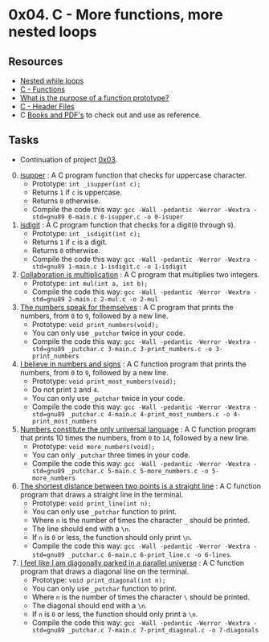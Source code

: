 # 0x04. C - More functions, more nested loops

## Resources

- [Nested while loops](https://www.youtube.com/watch?v=Z3iGeQ1gIss)                            
- [C - Functions](https://www.tutorialspoint.com/cprogramming/c_functions.htm)                 
- [What is the purpose of a function prototype?](https://www.geeksforgeeks.org/what-is-the-purpose-of-a-function-prototype/)
- [C - Header Files](https://www.tutorialspoint.com/cprogramming/c_header_files.htm)           
- C [Books and PDF's](../references) to check out and use as reference.

## Tasks

- Continuation of project [0x03](../0x02-functions_nested_loops).

0. [isupper](./0-isupper.c) : A C program function that checks for uppercase character.
	- Prototype: `int _isupper(int c);`
	- Returns `1` if `c` is uppercase.
	- Returns `0` otherwise.
	- Compile the code this way: `gcc -Wall -pedantic -Werror -Wextra -std=gnu89 0-main.c 0-isupper.c -o 0-isuper`
1. [isdigit](./1-isdigit.c) : A C program function that checks for a digit(`0` through `9`).
	- Prototype: `int _isdigit(int c);`
	- Returns `1` if `c` is a digit.
	- Returns `0` otherwise.
	- Compile the code this way: `gcc -Wall -pedantic -Werror -Wextra -std=gnu89 1-main.c 1-isdigit.c -o 1-isdigit`
2. [Collaboration is multiplication](./2-mul.c) : A C program that multiplies two integers.
	- Prototype: `int mul(int a, int b);`
	- Compile the code this way: `gcc -Wall -pedantic -Werror -Wextra -std=gnu89 2-main.c 2-mul.c -o 2-mul`
3. [The numbers speak for themselves](./3-print_numbers.c) : A C program that prints the numbers, from `0` to `9`, followed by a new line.
	- Prototype: `void print_numbers(void);`
	- You can only use `_putchar` twice in your code.
	- Compile the code this way: `gcc -Wall -pedantic -Werror -Wextra -std=gnu89 _putchar.c 3-main.c 3-print_numbers.c -o 3-print_numbers`
4. [I believe in numbers and signs](./4-print_most_numbers.c) : A C function program that prints the numbers, from `0` to `9`, followed by a new line.
	- Prototype: `void print_most_numbers(void);`
	- Do not print `2` and `4`.
	- You can only use `_putchar` twice in your code.
	- Compile the code this way: `gcc -Wall -pedantic -Werror -Wextra -std=gnu89 _putchar.c 4-main.c 4-print_most_numbers.c -o 4-print_most_numbers`
5. [Numbers constitute the only universal language](./5-more_numbers.c) : A C function program that prints 10 times the numbers, from `0` to `14`, followed by a new line.
	- Prototype: `void more_numbers(void);`
	- You can only `_putchar` three times in your code.
	- Compile the code this way: `gcc -Wall -pedantic -Werror -Wextra -std=gnu89 _putchar.c 5-main.c 5-more_numbers.c -o 5-more_numbers`
6. [The shortest distance between two points is a straight line](./6-print_line.c) : A C function program that draws a straight line in the terminal.
	- Prototype: `void print_line(int n);`
	- You can only use `_putchar` function to print.
	- Where `n` is the number of times the character `_` should be printed.
	- The line should end with a `\n`.
	- If `n` is `0` or less, the function should only print `\n`.
	- Compile the code this way: `gcc -Wall -pedantic -Werror -Wextra -std=gnu89 _putchar.c 6-main.c 6-print_line.c -o 6-lines`.
7. [I feel like I am diagonally parked in a parallel universe](./7-print_diagonal.c) :  A C function program that draws a diagonal line on the terminal.
	- Prototype: `void print_diagonal(int n);`
	- You can only use `_putchar` function to print.
	- Where `n` is the number of times the character `\` should be printed.
	- The diagonal should end with a `\n`.
	- If `n` is `0` or less, the function should only print a `\n`.
	- Compile the code this way: `gcc -Wall -pedantic -Werror -Wextra -std=gnu89 _putchar.c 7-main.c 7-print_diagonal.c -o 7-diagonals`

